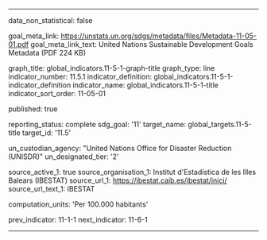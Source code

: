 
---
data_non_statistical: false

goal_meta_link: https://unstats.un.org/sdgs/metadata/files/Metadata-11-05-01.pdf
goal_meta_link_text: United Nations Sustainable Development Goals Metadata (PDF 224 KB)

graph_title: global_indicators.11-5-1-graph-title
graph_type: line
indicator_number: 11.5.1
indicator_definition: global_indicators.11-5-1-indicator_definition
indicator_name: global_indicators.11-5-1-title
indicator_sort_order: 11-05-01

published: true

reporting_status: complete
sdg_goal: '11'
target_name: global_targets.11-5-title
target_id: '11.5'

un_custodian_agency: "United Nations Office for Disaster Reduction (UNISDR)"
un_designated_tier: '2'

source_active_1: true
source_organisation_1: Institut d'Estadística de les Illes Balears (IBESTAT)
source_url_1: https://ibestat.caib.es/ibestat/inici/
source_url_text_1: IBESTAT

computation_units: 'Per 100.000 habitants'

prev_indicator: 11-1-1
next_indicator: 11-6-1

---
